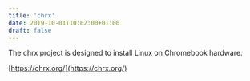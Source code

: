 ```yaml
---
title: 'chrx'
date: 2019-10-01T10:02:00+01:00
draft: false
---
```


The chrx project is designed to install Linux on Chromebook hardware.  
  
[https://chrx.org/](https://chrx.org/)